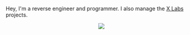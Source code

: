 Hey, I'm a reverse engineer and programmer. I also manage the <a target="_blank" href="https://xlabs.dev">X Labs</a> projects.

<p align="center">
  <img alig src="https://github-profile-trophy.vercel.app/?username=momo5502&theme=onedark" />
</p>

<!--
**momo5502/momo5502** is a ✨ _special_ ✨ repository because its `README.md` (this file) appears on your GitHub profile.

Here are some ideas to get you started:

- 🔭 I’m currently working on ...
- 🌱 I’m currently learning ...
- 👯 I’m looking to collaborate on ...
- 🤔 I’m looking for help with ...
- 💬 Ask me about ...
- 📫 How to reach me: ...
- 😄 Pronouns: ...
- ⚡ Fun fact: ...
-->

